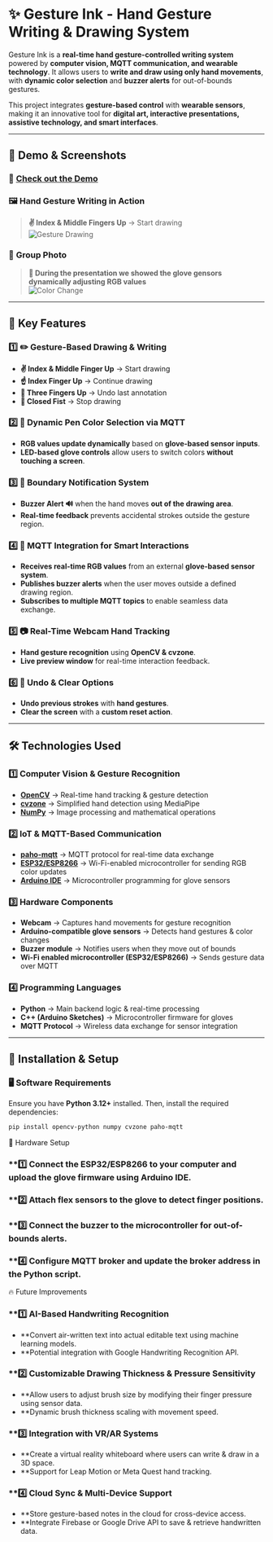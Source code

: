 # ✨ Gesture Ink - Hand Gesture Writing & Drawing System  

Gesture Ink is a **real-time hand gesture-controlled writing system** powered by **computer vision, MQTT communication, and wearable technology**. It allows users to **write and draw using only hand movements**, with **dynamic color selection** and **buzzer alerts** for out-of-bounds gestures.  

This project integrates **gesture-based control** with **wearable sensors**, making it an innovative tool for **digital art, interactive presentations, assistive technology, and smart interfaces**.  

---

## 📸 Demo & Screenshots  

### 🎥 **[Check out the Demo](https://youtu.be/lAq6rWafrmU)**  

### 🖼️ **Hand Gesture Writing in Action**  
> **✌️ Index & Middle Fingers Up** → Start drawing  
![Gesture Drawing](https://github.com/user-attachments/assets/432637c5-4906-4aa1-b9c5-b3850cd591fe)

### 🎨 **Group Photo**  
> **🧤 During the presentation we showed the glove gensors dynamically adjusting RGB values**  
![Color Change](https://github.com/user-attachments/assets/93cde095-60f9-4f15-bd4d-9df8ed427bb9)  

---

## 🚀 Key Features  

### **1️⃣ ✏️ Gesture-Based Drawing & Writing**  
- **✌️ Index & Middle Finger Up** → Start drawing  
- **☝️ Index Finger Up** → Continue drawing  
- **🤟 Three Fingers Up** → Undo last annotation  
- **🛑 Closed Fist** → Stop drawing  

### **2️⃣ 🌈 Dynamic Pen Color Selection via MQTT**  
- **RGB values update dynamically** based on **glove-based sensor inputs**.  
- **LED-based glove controls** allow users to switch colors **without touching a screen**.  

### **3️⃣ 🎯 Boundary Notification System**  
- **Buzzer Alert 🔊** when the hand moves **out of the drawing area**.  
- **Real-time feedback** prevents accidental strokes outside the gesture region.  

### **4️⃣ 📡 MQTT Integration for Smart Interactions**  
- **Receives real-time RGB values** from an external **glove-based sensor system**.  
- **Publishes buzzer alerts** when the user moves outside a defined drawing region.  
- **Subscribes to multiple MQTT topics** to enable seamless data exchange.  

### **5️⃣ 📷 Real-Time Webcam Hand Tracking**  
- **Hand gesture recognition** using **OpenCV & cvzone**.  
- **Live preview window** for real-time interaction feedback.  

### **6️⃣ 🔄 Undo & Clear Options**  
- **Undo previous strokes** with **hand gestures**.  
- **Clear the screen** with a **custom reset action**.  

---

## 🛠️ Technologies Used  

### **1️⃣ Computer Vision & Gesture Recognition**  
- **[OpenCV](https://opencv.org/)** → Real-time hand tracking & gesture detection  
- **[cvzone](https://github.com/cvzone/cvzone)** → Simplified hand detection using MediaPipe  
- **[NumPy](https://numpy.org/)** → Image processing and mathematical operations  

### **2️⃣ IoT & MQTT-Based Communication**  
- **[paho-mqtt](https://www.eclipse.org/paho/)** → MQTT protocol for real-time data exchange  
- **[ESP32/ESP8266](https://www.espressif.com/)** → Wi-Fi-enabled microcontroller for sending RGB color updates  
- **[Arduino IDE](https://www.arduino.cc/en/software)** → Microcontroller programming for glove sensors  

### **3️⃣ Hardware Components**  
- **Webcam** → Captures hand movements for gesture recognition  
- **Arduino-compatible glove sensors** → Detects hand gestures & color changes  
- **Buzzer module** → Notifies users when they move out of bounds  
- **Wi-Fi enabled microcontroller (ESP32/ESP8266)** → Sends gesture data over MQTT  

### **4️⃣ Programming Languages**  
- **Python** → Main backend logic & real-time processing  
- **C++ (Arduino Sketches)** → Microcontroller firmware for gloves  
- **MQTT Protocol** → Wireless data exchange for sensor integration  

---

## 📃 Installation & Setup  

### **🖥️ Software Requirements**  
Ensure you have **Python 3.12+** installed. Then, install the required dependencies:  

```bash
pip install opencv-python numpy cvzone paho-mqtt
```

🔌 Hardware Setup
### **1️⃣ Connect the ESP32/ESP8266 to your computer and upload the glove firmware using Arduino IDE.
### **2️⃣ Attach flex sensors to the glove to detect finger positions.
### **3️⃣ Connect the buzzer to the microcontroller for out-of-bounds alerts.
### **4️⃣ Configure MQTT broker and update the broker address in the Python script.

🔥 Future Improvements
### **1️⃣ AI-Based Handwriting Recognition
- **Convert air-written text into actual editable text using machine learning models.
- **Potential integration with Google Handwriting Recognition API.
### **2️⃣ Customizable Drawing Thickness & Pressure Sensitivity
- **Allow users to adjust brush size by modifying their finger pressure using sensor data.
- **Dynamic brush thickness scaling with movement speed.
### **3️⃣ Integration with VR/AR Systems
- **Create a virtual reality whiteboard where users can write & draw in a 3D space.
- **Support for Leap Motion or Meta Quest hand tracking.
### **4️⃣ Cloud Sync & Multi-Device Support
- **Store gesture-based notes in the cloud for cross-device access.
- **Integrate Firebase or Google Drive API to save & retrieve handwritten data.

